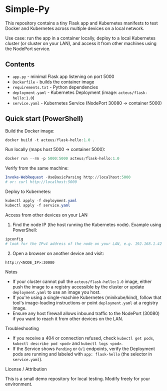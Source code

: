 # Simple-Py

This repository contains a tiny Flask app and Kubernetes manifests to test Docker and Kubernetes across multiple devices on a local network.

Use case: run the app in a container locally, deploy to a local Kubernetes cluster (or cluster on your LAN), and access it from other machines using the NodePort service.

## Contents

- `app.py` - minimal Flask app listening on port 5000
- `Dockerfile` - builds the container image
- `requirements.txt` - Python dependencies
- `deployment.yaml` - Kubernetes Deployment (image: `acteus/flask-hello:1.0`)
- `service.yaml` - Kubernetes Service (NodePort 30080 -> container 5000)

## Quick start (PowerShell)

Build the Docker image:

```powershell
docker build -t acteus/flask-hello:1.0 .
```

Run locally (maps host 5000 -> container 5000):

```powershell
docker run --rm -p 5000:5000 acteus/flask-hello:1.0
```

Verify from the same machine:

```powershell
Invoke-WebRequest -UseBasicParsing http://localhost:5000
# or: curl http://localhost:5000
```

Deploy to Kubernetes:

```powershell
kubectl apply -f deployment.yaml
kubectl apply -f service.yaml
```

Access from other devices on your LAN

1. Find the node IP (the host running the Kubernetes node). Example using PowerShell:

```powershell
ipconfig
# look for the IPv4 address of the node on your LAN, e.g. 192.168.1.42
```

2. Open a browser on another device and visit:

```
http://<NODE_IP>:30080
```

Notes

- If your cluster cannot pull the `acteus/flask-hello:1.0` image, either push the image to a registry accessible by the cluster or update `deployment.yaml` to use an image you host.
- If you're using a single-machine Kubernetes (minikube/kind), follow that tool's image-loading instructions or point `deployment.yaml` at a registry image.
- Ensure any host firewall allows inbound traffic to the NodePort (30080) if you want to reach it from other devices on the LAN.

Troubleshooting

- If you receive a 404 or connection refused, check `kubectl get pods`, `kubectl describe pod <pod>` and `kubectl logs <pod>`.
- If the Service shows `Pending` or `0/1` endpoints, verify the Deployment pods are running and labeled with `app: flask-hello` (the selector in `service.yaml`).

License / Attribution

This is a small demo repository for local testing. Modify freely for your environment.

